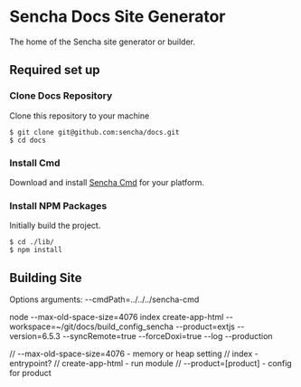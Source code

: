 # Sencha Docs Site Generator
The home of the Sencha site generator or builder.

## Required set up

### Clone Docs Repository
Clone this repository to your machine

    $ git clone git@github.com:sencha/docs.git
    $ cd docs

### Install Cmd
Download and install [Sencha Cmd](https://www.sencha.com/products/sencha-cmd/) for your platform.

### Install NPM Packages
Initially build the project.

    $ cd ./lib/
    $ npm install


## Building Site

Options arguments:
--cmdPath=../../../sencha-cmd

node --max-old-space-size=4076 index create-app-html --workspace=~/git/docs/build_config_sencha --product=extjs --version=6.5.3 --syncRemote=true --forceDoxi=true --log --production 

// --max-old-space-size=4076 - memory or heap setting
// index - entrypoint?
// create-app-html - run module
//  --product=[product] - config for product 





 
 


